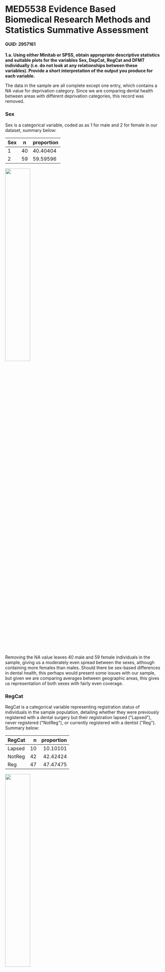 # MED5538 Evidence Based Biomedical Research Methods and Statistics Summative Assessment

#### GUID: 2957161

**1.a. Using either Minitab or SPSS, obtain appropriate descriptive statistics and suitable plots for the variables Sex, DepCat, RegCat and DFMT individually (i.e. do not look at any relationships between these variables). Provide a short interpretation of the output you produce for each variable.**

The data in the sample are all complete except one entry, which contains a NA value for deprivation category. Since we are comparing dental health between areas with different deprivation categories, this record was removed.

### Sex

Sex is a categorical variable, coded as as 1 for male and 2 for female in our dataset, summary below:

| Sex | n | proportion |
|---|---|-----------|
| 1 | 40 | 40.40404 |
| 2 | 59 |  59.59596 |

<img src="../output/assignment/sex_barplot.png" style="width: 40%">

Removing the NA value leaves 40 male and 59 female individuals in the sample, giving us a moderately even spread between the sexes, although containing more females than males. Should there be sex-based differences in dental health, this perhaps would present some issues with our sample, but given we are comparing averages between geographic areas, this gives us representation of both sexes with fairly even coverage. 

### RegCat

RegCat is a categorical variable representing registration status of individuals in the sample population, detailing whether they were previously registered with a dental surgery but their registration lapsed ("Lapsed"), never registered ("NotReg"), or currently registered with a dentist ("Reg"). Summary below:

| RegCat |  n  | proportion |
|--------|----:|------------:|
| Lapsed | 10  |    10.10101 |
| NotReg | 42  |    42.42424 |
|   Reg  | 47  |    47.47475 |

<img src="../output/assignment/regcat_barplot.png" style="width: 40%">

As the table data shows, there is roughly a 50/50 spread between individuals currently registered with a dentist and those who are not. This is important for the study since we would expect a correlation between those registered to a dentist and their dental health.  

### DepCat

DepCat is a categorical variable representing deprivation category for the postcode sector of the record. Summary statistics are as follows:

| DepCat |  n | proportion |
|--------|----|------------|
|      4 | 18 |         18.18 |
|      6 | 33 |         33.33 |
|      7 | 48 |         48.48 |


<img src="../output/assignment/depcat_barplot.png" style="width: 40%">


DepCat = 7 is the greatest level of deprivation in this study, and represents a greater proportion of the sample (almost 50%), contrasted with the more affluent areas of DepCat = 4 (less than 20% of the sample, 18 individuals). Small absolute counts such as this can make mean averages more susceptible to outliers and introduce greater variability, presenting issues in comparative tests between populations. In addition, sample sizes of less than 30 can begin to present challenges for certain statistical tests that have an assumption of normality.

| DepCat | DFMT_N | DFMT_N_total | DFMT_Mean | DFMT_SE_Mean | DFMT_StDev | DFMT_Min | DFMT_Q1 | DFMT_Median | DFMT_Q3 | DFMT_Max |
|--------|--------|--------------|-----------|--------------|------------|----------|---------|-------------|--------|----------|
| 4      | 18     | 18           | 3.222222  | 0.7256080    | 3.078494   | 0        | 0.00    | 3           | 5.75   | 9        |
| 6      | 33     | 33           | 3.787879  | 0.8231471    | 4.728620   | 0        | 0.00    | 2           | 5.00   | 17       |
| 7      | 48     | 48           | 6.354167  | 0.7698264    | 5.333513   | 0        | 1.75    | 5           | 10.00  | 20       |


Children in the most deprived area (DepCat=7) have the greatest number of decayed, filled or missing teeth (DFMT) on average (mean=6.35, median=5). In a slightly less deprived area (DepCat=6), children have fewer DFMT (mean=3.78, median=2). In the least deprived/most affluent area of the sample (DepCat=4), the average DFMT is interesting insofar that the mean is slightly less (mean=3.22), while the median is greater (median=3) than DepCat=6. This indicates that in DepCat 6 at least 50% of children in the population have a maximum of 2 DFMT whule in a more affluent area (DepCat 4), 50% of the children have a maximum of 3 DFMT - an interesting observation. However since the DepCat 6 mean is higher, this suggests that there are several extreme values which skew the mean average to be greater than DepCat 4, which is confimed by the greater standard deviation of 4.73 versus 3.08. DepCat 7 shows that for both mean and median values, DFMT is greater, however DepCat 7 also has the greatest standard deviation at 5.33. The median suggests that in the most deprived area, overall there is a greater count of DFMT, howver the trend of greater means and standard deviations as the area becomes more deprived suggests that more deprived areas give way to more extreme values which skew the averages.

It is unclear whether the difference between 


2. Subjective Impression and Assumption Checking (maybe move the above table into this section)

| Poorest | DFMT_N | DFMT_N_total | DFMT_Mean | DFMT_SE_Mean | DFMT_StDev | DFMT_Min | DFMT_Q1 | DFMT_Median | DFMT_Q3 | DFMT_Max |
|---------|--------|--------------|-----------|--------------|------------|----------|---------|-------------|---------|----------|
|    0    |   51   |      51      |  3.588    |    0.588     |   4.196    |    0     |   0.00  |      3      |   5.5   |    17    |
|    1    |   48   |      48      |  6.354    |    0.770     |   5.334    |    0     |   1.75  |      5      |   10.0  |    20    |

Children in the poorest areas have an average decayed, missing or filled teeth (DFMT) count of around 6 (mean=6.35, median = 5). Children not living in the poorest areas have an average DFMT count of around 3 (mean=3.588, median=3). This may be a significant difference but this is unclear, given the variability of the data (standard deviation for group 0 = 4.20 and group 1 = 5.33, and the two boxes overlap substantially). The sample size for each group is fairly substantial and exceeds the n=30 threshold, below which some statistical tests begin to lose robustness, however the standard deviation for each group is certainly large, relative to its respective mean, indicating that the means are being skewed by extreme values, supported by each group's lower median. 

Both distributions in the dental data set seem to depart from normality: they are not symmetric, the median for group 0 is roughly at the mid-point of Q1 to Q3 however this is not so for group 1; and whiskers are not similar lengths. For group 0 the mean is similar to the median however this is not the case for group 1. We assume that the data were independently and randomly sampled having read the study design. Furthermore, given that the data are count data, meaning they are discrete and non-negative, they do not approximate a normal distribution, especially at the sample sizes collected.  Since normality is an assumption of the t-test, I would conclude from these attributes of the data that they are not appropriate for a t-test, and that a Possion or negative binomial regression may be more appropriate for the data collected.

(Nevertheless, the task is to perform a 2-tailed t-test. 

An assumption of a standard t-test (student's t) is that variance is equal in both groups. For this test, we can assume that the variance between groups is not equal and opt for the Welch's t-test, which is less restrictive than Student's test and does not have this assumption. (Levene's test for equal variances is robust against departures from the normal distribution, however for simplicity, here the Welch's t-test is used with no assumption of equal variance.)

Formal Analysis Output
**Welch Two Sample t-test**

|                  |                  |
|:----------------:|:----------------:|
| **data:**         | DFMT by Poorest  |
| **t:**            | -2.8561          |
| **df:**           | 89.241           |
| **p-value:**      | 0.005335         |
| **alternative hypothesis:** | true difference in means between group 0 and group 1 is not equal to 0 |
| **95 percent confidence interval:** | -4.6901221 -0.8417406 |
| **sample estimates:** | |
| mean in group 0 | mean in group 1 |
| 3.588235 | 6.354167 |

Interpretation

This is a 2-sample t-test and Confidence Interval (CI) comparing DFMT count of children living in one of the poorest areas of Glasgow (deprivation category of 7), and children living in less poor (less deprived) areas (deprivation categories of 4 and 6), encoded as "Poorest" group 0 and group 1. Since we have opted for a Welch's 2-tailed t-test, we do not need to check for equal variance, although this can be confirmed with Levene's test, which is robust against departures from normality. ADD LEVENE'S RESULT

For the t-test, the H0 is that the population mean DFMT count for the poorest area = population mean DFMT count for non-poorest areas. H1 is that they are unequal. Since the p-value of 0.005335 is less than 0.05, we have sufficient evidence to reject the null hypothesis that DFMT counts are the same for both groups. There is sufficient evidence to conclude that the mean DFMT values are significantly different between the two groups (Poorest 0 and Poorest 1). The negative t-value suggests that the mean DFMT value is lower in group 0 compared to group 1 (since the mean in group 1 is greater (6.35 v 3.59), the test algorithm is comparing 0 to 1, yielding a negative difference). 

The 95%CI for the difference in means does not include zero, supporting the significance of the result. The CI indicates that in the population we have 95% confidence that children's count of decayed, missing or filled teeth in less poor/more affluent areas of Glasgow is likely to be anywhere between almost 1 (0.84) to almost 5 (4.69) fewer than in the poorest/most deprived areas. Although there is a significant difference between groups, the results are inconclusive since a difference of 1 decayed, missing or filled tooth may not be of signicant medical importance, whereas a difference of 5 decayed, missing or filled teeth likely is. This is especially so given that children have 20 deciduous teeth by age 3, and upwards of this ahead of growing a full set of 32 teeth as adults. Even by conservatively assuming a full set of 32 teeth (unlikely for children), a difference of 5 teeth being DFMT is a substantial proportion. A larger study across other cities in Scotland or the UK, comparing affluent and deprived areas would be needed to answer this.

There are also several caveats needed when interpreting results. Firstly, the aforementioned list of assumptions of the t-test noted that count data (DFMT count) violate the assumoption of normality. At large numbers, count data can approximate normal distributions, however the number in the dental data are smaller samples and they are non-negative and not continuous and so cannot be normally distributed.

Firstly, it was shown that a large proportion of the sample represented areas with the maximum deprivation category versus the lowest score in this study (48.5% v 18.2%). Given the greater standard deviation of DepCat=7 (5.3) compared to the other categories, this means we have a greater sample of children within these categories, with greater spread in the data, versus other categories (despite the outliers shown in the box plot). From this we can say that the mean of poorer areas is likely being subjected to skewing from greater values (note the relative length of the whisker for the poorer group, as well as the mean for DepCat = 6 (which is still relatively deprived) being much closer to that of DepCat =4. A larger study would need to take place in which an equal sample is taken from more affluent areas, as well as greater samples from each category to account for the effect of extreme values and variability in the data.

Question 2:
State the assumptions of regression that can be assessed using residual plots. For each of these, state which residual plot or plots are useful for assessing the assumption and describe how the assumption can be checked, giving brief details of what should be looked for in each plot. [Note: there is no need to analyze any data in this question.)

The assumptions of a regression are as follows:
1. Constant variance, or homoscedasticity: the uniformity of the spread of Y is constant across the range of X. 
2. Linearity: the mean value of Y is a linear function of X.
3. Independence of observations: observations are not influenced by (or dependent on) one another and are independently sampled.
4. Normality of residuals: residuals follow a normal distribution.
5. Error-free values for x: the values of X are error-free and accurately measured.

To test these assumptions with the sample population data, the following plots can be used:

1. Homoscedasticity: Use a Residual vs Fitted plot and look for a consistent spread of residuals across the range of fitted values. A horizontal line with constant spread indicates homoscedasticity. A funnel-shaped pattern may suggest heteroscedasticity.
2. Linearity: Again, use a Residual vs Fitted plot. A horizontal line with no discernible pattern indicates linearity and independence. Patterns or curvature may suggest non-linearity or violations of independence.
3. Independence of observations: this depends on sampling methodology. However, in some cases (such as time series analysis), some data points may be related to data points at previous points in time (autocorrelation). Autocorrelation (which can violate the assumption of independence) can be assessed using Autcorrelation Function (ACF) plots. Spikes on the plot represent correlation at different time lags. There should be significant autocorrelation at a time lag of 0 since any observation is perfectly correlated with itself. There should be no significant autocorrelation at other time lags. If there are significant spikes or patterns at non-zero lags, this may be indicative of some structure or dependency in the data.
4. Normality of residuals: Use a Normal Q-Q plot (quantile-quantile plot) of residuals. A Normal Q-Q plot assesses whether the dataset follows a theoretical normal distribution by plotting observed quantiles (from the sample population) on the y-axis against theoretical, normal quantiles on the x-axis. A roughly linear relationship (plots typically contain a reference line) indicates that the observed data follow a normal distribution, meeting this assumption. Data will typically not be perfectly normally distributed, and a sigmoid pattern is usually expected, which is still indicative of normality. More pronounced deviations like skewness or heavy tails indicate a departure from normality.
5. Error-free values for x: Not directly assessed through residual plots. This involves careful data collection and validation processes during the study design and data gathering phases.

INCLUDE IMAGE OF PLOTS

**Information Session Notes**
* Include graph in question 2 if you want
* Interpretation incljdes one sentence of what is shown in table and graphs for each variable. other sentence should give us an idea of what this tells us about the dataset
* some variables quantitative and some qual - look at topic 1 for displaying variables
* subjective impression should include whether you think there will a statistically significant difference or not and why - measures. how big is the difference between the two distribution (Using various metrics) and other things that will impact statistical significance. 
* list assumptions made by proposed analysis. study validity of those assumptions. if assumptions don't hold for some reason, go ahead and do t-test. if not appropriate, then say its not appropriate (normally distributed?)

confidence interval - computer will calculate. 
formulate null/alternative hypotheses. calculate test statistic. 
point out (un)equal variances. is data iid? don't know how people have been chosen. assuming independent and randomly sampled, appropriate to use t-test that assumes equal variances.

Either compare variances and if ratio is less than 2 then fine, or you can argue that not assuming equal variances is always fine, or can use levene's test - have to argue which.

if using "equal variances not assumed" argument, then don't need to use levene's test. 

use "population" variance.

direction of difference. look at sample means for direction. discuss this difference.

clinical relevance
look at each end of confidence interval - are they potentially giving me a different conclusion if that is what the difference is. may have different conclusions. if each end gives you same conclusion, you can be sure of difference. if confidence interval too wide to get an answer, then larger study needed

mention briefly population of interest